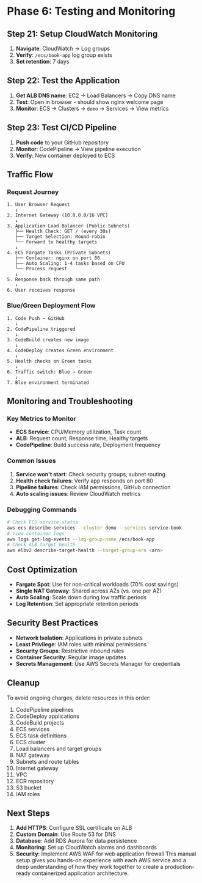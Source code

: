 # Phase 6: Testing and Monitoring

## Step 21: Setup CloudWatch Monitoring
1. **Navigate**: CloudWatch → Log groups
2. **Verify**: `/ecs/book-app` log group exists
3. **Set retention**: 7 days

## Step 22: Test the Application
1. **Get ALB DNS name**: EC2 → Load Balancers → Copy DNS name
2. **Test**: Open in browser - should show nginx welcome page
3. **Monitor**: ECS → Clusters → `demo` → Services → View metrics

## Step 23: Test CI/CD Pipeline
1. **Push code** to your GitHub repository
2. **Monitor**: CodePipeline → View pipeline execution
3. **Verify**: New container deployed to ECS

## Traffic Flow
### **Request Journey**
```
1. User Browser Request
   ↓
2. Internet Gateway (10.0.0.0/16 VPC)
   ↓
3. Application Load Balancer (Public Subnets)
   ├── Health Check: GET / (every 30s)
   ├── Target Selection: Round-robin
   └── Forward to healthy targets
   ↓
4. ECS Fargate Tasks (Private Subnets)
   ├── Container: nginx on port 80
   ├── Auto Scaling: 1-4 tasks based on CPU
   └── Process request
   ↓
5. Response back through same path
   ↓
6. User receives response
```
### **Blue/Green Deployment Flow**
```
1. Code Push → GitHub
   ↓
2. CodePipeline triggered
   ↓
3. CodeBuild creates new image
   ↓
4. CodeDeploy creates Green environment
   ↓
5. Health checks on Green tasks
   ↓
6. Traffic switch: Blue → Green
   ↓
7. Blue environment terminated
```
## Monitoring and Troubleshooting
### **Key Metrics to Monitor**
- **ECS Service**: CPU/Memory utilization, Task count
- **ALB**: Request count, Response time, Healthy targets
- **CodePipeline**: Build success rate, Deployment frequency
### **Common Issues**
1. **Service won't start**: Check security groups, subnet routing
2. **Health check failures**: Verify app responds on port 80
3. **Pipeline failures**: Check IAM permissions, GitHub connection
4. **Auto scaling issues**: Review CloudWatch metrics
### **Debugging Commands**
```bash
# Check ECS service status
aws ecs describe-services --cluster demo --services service-book
# View container logs
aws logs get-log-events --log-group-name /ecs/book-app
# Check ALB target health
aws elbv2 describe-target-health --target-group-arn <arn>
```
## Cost Optimization
- **Fargate Spot**: Use for non-critical workloads (70% cost savings)
- **Single NAT Gateway**: Shared across AZs (vs. one per AZ)
- **Auto Scaling**: Scale down during low traffic periods
- **Log Retention**: Set appropriate retention periods
## Security Best Practices
- **Network Isolation**: Applications in private subnets
- **Least Privilege**: IAM roles with minimal permissions
- **Security Groups**: Restrictive inbound rules
- **Container Security**: Regular image updates
- **Secrets Management**: Use AWS Secrets Manager for credentials
## Cleanup
To avoid ongoing charges, delete resources in this order:
1. CodePipeline pipelines
2. CodeDeploy applications
3. CodeBuild projects
4. ECS services
5. ECS task definitions
6. ECS cluster
7. Load balancers and target groups
8. NAT gateway
9. Subnets and route tables
10. Internet gateway
11. VPC
12. ECR repository
13. S3 bucket
14. IAM roles
## Next Steps
1. **Add HTTPS**: Configure SSL certificate on ALB
2. **Custom Domain**: Use Route 53 for DNS
3. **Database**: Add RDS Aurora for data persistence
4. **Monitoring**: Set up CloudWatch alarms and dashboards
5. **Security**: Implement AWS WAF for web application firewall
This manual setup gives you hands-on experience with each AWS service and a deep understanding of how they work together to create a production-ready containerized application architecture.
